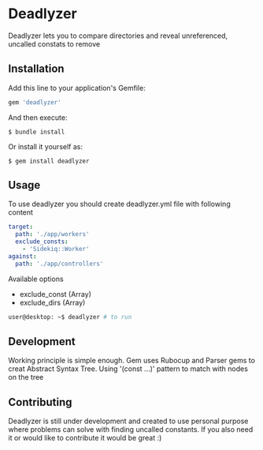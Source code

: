 # Deadlyzer
Deadlyzer lets you to compare directories and reveal unreferenced, uncalled constats to remove

## Installation

Add this line to your application's Gemfile:

```ruby
gem 'deadlyzer'
```

And then execute:

    $ bundle install

Or install it yourself as:

    $ gem install deadlyzer

## Usage

To use deadlyzer you should create deadlyzer.yml file with following content

```yaml
target: 
  path: './app/workers'
  exclude_consts:
    - 'Sidekiq::Worker' 
against:   
  path: './app/controllers'
```

Available options

* exclude_const (Array)
* exclude_dirs  (Array)

```sh
user@desktop: ~$ deadlyzer # to run
```

## Development

Working principle is simple enough. Gem uses Rubocup and Parser gems to creat Abstract Syntax Tree. Using '(const ...)' pattern to match with nodes on the tree

## Contributing
Deadlyzer is still under development and created to use personal purpose where problems can solve with finding uncalled constants. If you also need it or would like to contribute it would be great :)